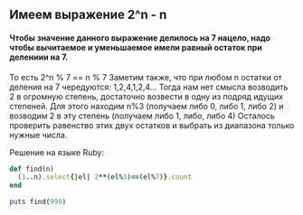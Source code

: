 
## Имеем выражение 2^n - n
#### Чтобы значение данного выражение делилось на 7 нацело, надо чтобы вычитаемое и уменьшаемое имели равный остаток при делениии на 7.
То есть 2^n % 7 == n % 7
Заметим также, что при любом n остатки от деления на 7 чередуются: 1,2,4,1,2,4...
Тогда нам нет смысла возводить 2 в огромную степень, достаточно возвести в одну из подряд идущих степеней. 
Для этого находим n%3 (получаем либо 0, либо 1, либо 2) и возводим 2 в эту степень (получаем либо 1, либо, либо 4)
Осталось проверить равенство этих двух остатков и выбрать из диапазона только нужные числа.

Решение на языке Ruby: 

```rb
def find(n)
  (1..n).select{|el| 2**(el%3)==(el%7)}.count
end

puts find(999)
```
